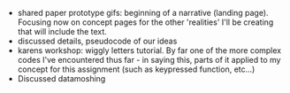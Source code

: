 - shared paper prototype gifs: beginning of a narrative (landing page). Focusing now on concept pages for the other 'realities' I'll be creating that will include the text. 
- discussed details, pseudocode of our ideas
- karens workshop: wiggly letters tutorial. By far one of the more complex codes I've encountered thus far - in saying this, parts of it applied to my concept for this assignment (such as keypressed function, etc...) 
- Discussed datamoshing 
